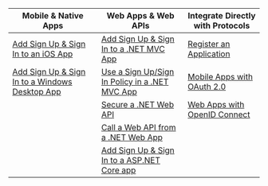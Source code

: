 | Mobile & Native Apps | Web Apps & Web APIs | Integrate Directly with Protocols |
| --- | --- | --- |
| [Add Sign Up & Sign In to an iOS App](../articles/active-directory-b2c/active-directory-b2c-devquickstarts-ios.md) |[Add Sign Up & Sign In to a .NET MVC App](../articles/active-directory-b2c/active-directory-b2c-devquickstarts-web-dotnet.md) |[Register an Application](../articles/active-directory-b2c/active-directory-b2c-app-registration.md) |
| [Add Sign Up & Sign In to a Windows Desktop App](../articles/active-directory-b2c/active-directory-b2c-devquickstarts-native-dotnet.md) |[Use a Sign Up/Sign In Policy in a .NET MVC App](../articles/active-directory-b2c/active-directory-b2c-devquickstarts-web-dotnet-susi.md) |[Mobile Apps with OAuth 2.0](../articles/active-directory-b2c/active-directory-b2c-reference-oauth-code.md) |
|  |[Secure a .NET Web API](../articles/active-directory-b2c/active-directory-b2c-devquickstarts-api-dotnet.md) |[Web Apps with OpenID Connect](../articles/active-directory-b2c/active-directory-b2c-reference-oidc.md) |
|  |[Call a Web API from a .NET Web App](../articles/active-directory-b2c/active-directory-b2c-devquickstarts-web-api-dotnet.md) | |
|  |[Add Sign Up & Sign In to a ASP.NET Core app](https://github.com/azure-samples/active-directory-dotnet-webapp-openidconnect-aspnetcore-b2c) | |

